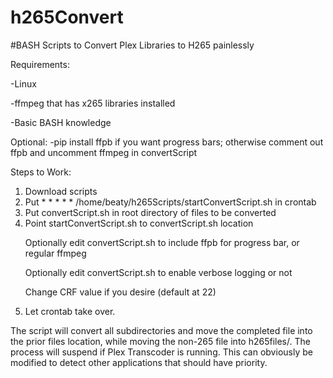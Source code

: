 # h265Convert
#BASH Scripts to Convert Plex Libraries to H265 painlessly

Requirements:<p>
  -Linux<p>
  -ffmpeg that has x265 libraries installed<p>
  -Basic BASH knowledge<p>
  
 Optional:
  -pip install ffpb if you want progress bars; otherwise comment out ffpb and uncomment ffmpeg in convertScript
 
 
 Steps to Work:
  1.  Download scripts
  2.  Put * * * * * /home/beaty/h265Scripts/startConvertScript.sh in crontab
  3.  Put convertScript.sh in root directory of files to be converted
  4.  Point startConvertScript.sh to convertScript.sh location
    <p>Optionally edit convertScript.sh to include ffpb for progress bar, or regular ffmpeg
    <p>Optionally edit convertScript.sh to enable verbose logging or not
    <p>Change CRF value if you desire (default at 22)
  5.  Let crontab take over.
  
 The script will convert all subdirectories and move the completed file into the prior files location, while moving the non-265 file into h265files/.
 The process will suspend if Plex Transcoder is running.  This can obviously be modified to detect other applications that should have priority.
